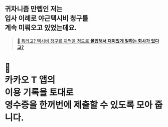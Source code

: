 <h2>
귀차니즘 만렙인 저는<br />
입사 이례로 야근택시비 청구를<br />
계속 미뤄오고 있었는데요.
</h2>

> [🙋 뭐라고? 택시비 청구를 까먹을 정도로 **몰입해서 재미있게 일하는 회사가 있다고?**](https://www.alphaworks.team/)

<h1>
🚕<br />
카카오 T 앱의<br />
이용 기록을 토대로<br />
영수증을 한꺼번에 제출할 수 있도록 모아 줍니다.
</h1>
